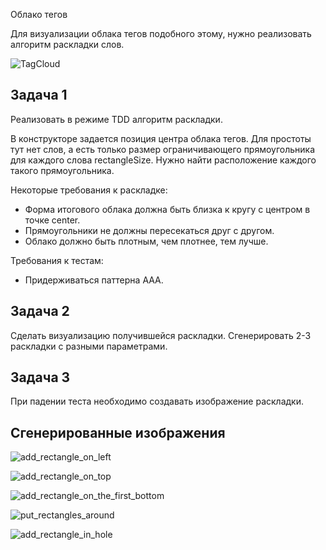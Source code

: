 ﻿Облако тегов

Для визуализации облака тегов подобного этому, нужно реализовать алгоритм раскладки слов.

![TagCloud](https://upload.wikimedia.org/wikipedia/commons/thumb/a/a7/Web_2.0_Map.svg/800px-Web_2.0_Map.svg.png)


## Задача 1
Реализовать в режиме TDD алгоритм раскладки.

В конструкторе задается позиция центра облака тегов.
Для простоты тут нет слов, а есть только размер ограничивающего прямоугольника для каждого слова rectangleSize. 
Нужно найти расположение каждого такого прямоугольника.

Некоторые требования к раскладке:

  * Форма итогового облака должна быть близка к кругу с центром в точке center.
  * Прямоугольники не должны пересекаться друг с другом.
  * Облако должно быть плотным, чем плотнее, тем лучше.

Требования к тестам:

  * Придерживаться паттерна AAA.

## Задача 2

Сделать визуализацию получившейся раскладки. Сгенерировать 2-3 раскладки с разными параметрами.

## Задача 3

При падении теста необходимо создавать изображение раскладки.


## Сгенерированные изображения

![add_rectangle_on_left](TagsCloudVisualization/TagsCloudPictures/PutNextRectangle_Should_AddSecondRectangleOnTheFirstLeft_WhenHeightOfFirstIsGreaterThanTheWidth.png)

![add_rectangle_on_top](TagsCloudVisualization/TagsCloudPictures/PutNextRectangle_Should_AddSecondRectangleOnTheFirstTop_WhenWidthOfFirstIsGreaterThanTheHeight.png)

![add_rectangle_on_the_first_bottom](TagsCloudVisualization/TagsCloudPictures/PutNextRectangle_Should_AddThirdRectangleOnTheFirstBottom_WhenTheSecondIsOnTheFirstTop.png)

![put_rectangles_around](TagsCloudVisualization/TagsCloudPictures/PutNextRectangle_Should_PutBigRectanglesAroundSmallOneInCenter.png)

![add_rectangle_in_hole](TagsCloudVisualization/TagsCloudPictures/PutNextRectangle_Should_AddRectangleInHole_WhenThereIsASuitableHole.png)